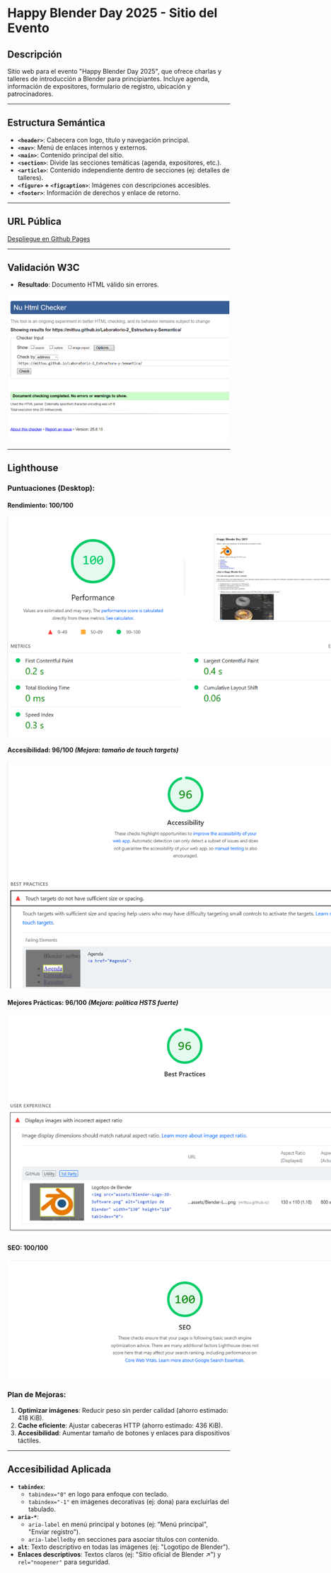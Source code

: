 # Happy Blender Day 2025 - Sitio del Evento

## Descripción
Sitio web para el evento "Happy Blender Day 2025", que ofrece charlas y talleres de introducción a Blender para principiantes. Incluye agenda, información de expositores, formulario de registro, ubicación y patrocinadores.

---

## Estructura Semántica
- **`<header>`**: Cabecera con logo, título y navegación principal.
- **`<nav>`**: Menú de enlaces internos y externos.
- **`<main>`**: Contenido principal del sitio.
- **`<section>`**: Divide las secciones temáticas (agenda, expositores, etc.).
- **`<article>`**: Contenido independiente dentro de secciones (ej: detalles de talleres).
- **`<figure>` + `<figcaption>`**: Imágenes con descripciones accesibles.
- **`<footer>`**: Información de derechos y enlace de retorno.

---

## URL Pública
[Despliegue en Github Pages](https://mittuu.github.io/Laboratorio-2_Estructura-y-Semantica)

---

## Validación W3C
- **Resultado**: Documento HTML válido sin errores.  
<div style="text-align: center;">
  <img src="assets/htmlChecker.png" alt="NU HTML Checker" style="max-width: 500px; height: auto;">
</div>

---

## Lighthouse
### Puntuaciones (Desktop):
#### **Rendimiento**: 100/100 
<div style="text-align: center;">
  <img src="assets/performance.png" alt="Performance" style="max-width: 800px; height: auto;">
</div>

#### **Accesibilidad**: 96/100 *(Mejora: tamaño de touch targets)*
<div style="text-align: center;">
  <img src="assets/accessibility.png" alt="Accessibility" style="max-width: 800px; height: auto;">
</div>

#### **Mejores Prácticas**: 96/100 *(Mejora: política HSTS fuerte)*
<div style="text-align: center;">
  <img src="assets/bestPractices.png" alt="best practices" style="max-width: 800px; height: auto;">
</div>

#### **SEO**: 100/100
<div style="text-align: center;">
  <img src="assets/seo.png" alt="SEO" style="max-width: 800px; height: auto;">
</div>

### Plan de Mejoras:
1. **Optimizar imágenes**: Reducir peso sin perder calidad (ahorro estimado: 418 KiB).
2. **Cache eficiente**: Ajustar cabeceras HTTP (ahorro estimado: 436 KiB).
3. **Accesibilidad**: Aumentar tamaño de botones y enlaces para dispositivos táctiles.

---

## Accesibilidad Aplicada
- **`tabindex`**: 
  - `tabindex="0"` en logo para enfoque con teclado.
  - `tabindex="-1"` en imágenes decorativas (ej: dona) para excluirlas del tabulado.
- **`aria-*`**:
  - `aria-label` en menú principal y botones (ej: "Menú principal", "Enviar registro").
  - `aria-labelledby` en secciones para asociar títulos con contenido.
- **`alt`**: Texto descriptivo en todas las imágenes (ej: "Logotipo de Blender").
- **Enlaces descriptivos**: Textos claros (ej: "Sitio oficial de Blender ↗") y `rel="noopener"` para seguridad.